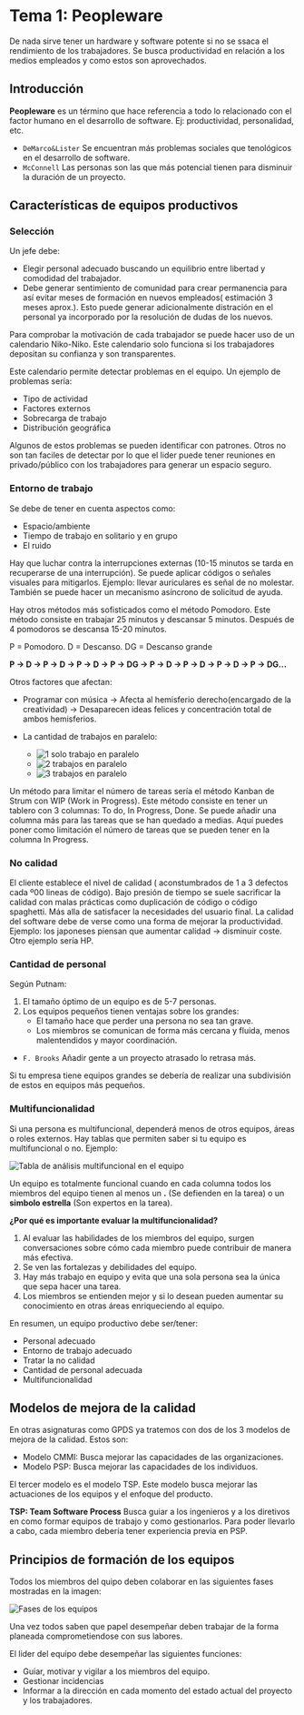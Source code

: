 # Tema 1: Peopleware

De nada sirve tener un hardware y software potente si no se ssaca el rendimiento de los trabajadores. Se busca productividad en relación a los medios empleados y como estos son aprovechados.

## Introducción

**Peopleware** es un término que hace referencia a todo lo relacionado con el factor humano en el desarrollo de software. Ej: productividad, personalidad, etc.

- `DeMarco&Lister` Se encuentran más problemas sociales que tenológicos en el desarrollo de software.
- `McConnell` Las personas son las que más potencial tienen para disminuir la duración de un proyecto.

## Características de equipos productivos

### Selección

Un jefe debe:

- Elegir personal adecuado buscando un equilibrio entre libertad y comodidad del trabajador. 
- Debe generar sentimiento de comunidad para crear permanencia para así evitar meses de formación en nuevos empleados( estimación 3 meses aprox.). Esto puede generar adicionalmente distración en el personal ya incorporado por la resolución de dudas de los nuevos.

Para comprobar la motivación de cada trabajador se puede hacer uso de un calendario Niko-Niko. Este calendario solo funciona si los trabajadores depositan su confianza y son transparentes.

Este calendario permite detectar problemas en el equipo. Un ejemplo de problemas sería:

- Tipo de actividad
- Factores externos
- Sobrecarga de trabajo
- Distribución geográfica

Algunos de estos problemas se pueden identificar con patrones. Otros no son tan faciles de detectar por lo que el lider puede tener reuniones en privado/público con los trabajadores para generar un espacio seguro.


### Entorno de trabajo

Se debe de tener en cuenta aspectos como:

- Espacio/ambiente
- Tiempo de trabajo en solitario y en grupo
- El ruido

Hay que luchar contra la interrupciones externas (10-15 minutos se tarda en recuperarse de una interrupción). Se puede aplicar códigos o señales visuales para mitigarlos. Ejemplo: llevar auriculares es señal de no molestar. También se puede hacer un mecanismo asíncrono de solicitud de ayuda.

Hay otros métodos más sofisticados como el método Pomodoro. Este método consiste en trabajar 25 minutos y descansar 5 minutos. Después de 4 pomodoros se descansa 15-20 minutos.

P = Pomodoro. D = Descanso. DG = Descanso grande

**P -> D -> P -> D -> P -> D -> P -> DG -> P -> D -> P -> D -> P -> D -> P -> DG...**

Otros factores que afectan:

- Programar con música -> Afecta al hemisferio derecho(encargado de la creatividad) -> Desaparecen ideas felices y concentración total de ambos hemisferios.
- La cantidad de trabajos en paralelo:

    - ![1 solo trabajo en paralelo](../resources/tema1/1.png)
    - ![2 trabajos en paralelo](../resources/tema1/2.png)
    - ![3 trabajos en paralelo](../resources/tema1/3.png)

Un método para limitar el número de tareas sería el método Kanban de Strum con WIP (Work in Progress). Este método consiste en tener un tablero con 3 columnas: To do, In Progress, Done. Se puede añadir una columna más para las tareas que se han quedado a medias. Aquí puedes poner como limitación el número de tareas que se pueden tener en la columna In Progress.

### No calidad

El cliente establece el nivel de calidad ( aconstumbrados de 1 a 3 defectos cada º00 lineas de código). Bajo presión de tiempo se suele sacrificar la calidad con malas prácticas como duplicación de código o código spaghetti. Más alla de satisfacer la necesidades del usuario final. La calidad del software debe de verse como una forma de mejorar la productividad. Ejemplo: los japoneses piensan que aumentar calidad -> disminuir coste. Otro ejemplo sería HP.

### Cantidad de personal

Según Putnam:
1. El tamaño óptimo de un equipo es de 5-7 personas.
2. Los equipos pequeños tienen ventajas sobre los grandes:
    - El tamaño hace que perder una persona no sea tan grave.
    - Los miembros se comunican de forma más cercana y fluida, menos malentendidos y mayor coordinación.


- `F. Brooks` Añadir gente a un proyecto atrasado lo retrasa más.

Si tu empresa tiene equipos grandes se debería de realizar una subdivisión de estos en equipos más pequeños.

### Multifuncionalidad

Si una persona es multifuncional, dependerá menos de otros equipos, áreas o roles externos. Hay tablas que permiten saber si tu equipo es multifuncional o no. Ejemplo:

![Tabla de análisis multifuncional en el equipo](../resources/tema1/skills.png)

Un equipo es totalmente funcional cuando en cada columna todos los miembros del equipo tienen al menos un **.** (Se defienden en la tarea) o un **simbolo estrella** (Son expertos en la tarea).

**¿Por qué es importante evaluar la multifuncionalidad?**

1. Al evaluar las habilidades de los miembros del equipo, surgen conversaciones sobre cómo cada miembro puede contribuir de manera más efectiva.
2. Se ven las fortalezas y debilidades del equipo.
3. Hay más trabajo en equipo y evita que una sola persona sea la única que sepa hacer una tarea.
4. Los miembros se entienden mejor y si lo desean pueden aumentar su conocimiento en otras áreas enriqueciendo al equipo.

En resumen, un equipo productivo debe ser/tener:

- Personal adecuado
- Entorno de trabajo adecuado
- Tratar la no calidad
- Cantidad de personal adecuada
- Multifuncionalidad

## Modelos de mejora de la calidad
En otras asignaturas como GPDS ya tratemos con dos de los 3 modelos de mejora de la calidad. Estos son:
- Modelo CMMI: Busca mejorar las capacidades de las organizaciones.
- Modelo PSP: Busca mejorar las capacidades de los individuos.

El tercer modelo es el modelo TSP. Este modelo busca mejorar las actuaciones de los equipos y el enfoque del producto.

**TSP: Team Software Process**
Busca guiar a los ingenieros y a los diretivos en como formar equipos de trabajo y como gestionarlos. Para poder llevarlo a cabo, cada miembro debería tener experiencia previa en PSP.

## Principios de formación de los equipos

Todos los miembros del quipo deben colaborar en las siguientes fases mostradas en la imagen:

![Fases de los equipos](../resources/tema1/formacion.png)

Una vez todos saben que papel desempeñar deben trabajar de la forma planeada comprometiendose con sus labores. 

El lider del equipo debe desempeñar las siguientes funciones:

- Guiar, motivar y vigilar a los miembros del equipo.
- Gestionar incidencias
- Informar a la dirección en cada momento del estado actual del proyecto y los trabajadores.



